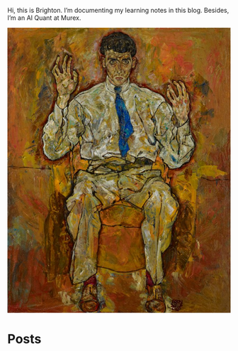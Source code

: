 Hi, this is Brighton. I’m documenting my learning notes in this blog. Besides, I’m an AI Quant at Murex. 

<p align="right">
  <img src="/docs/assets/images/logo.jpg"/>
</p>

# Posts

